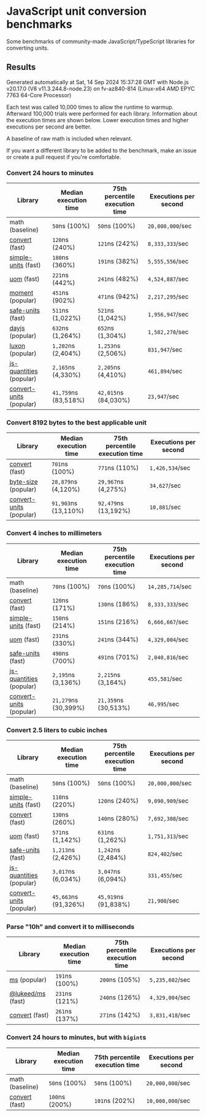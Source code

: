 # JavaScript unit conversion benchmarks

Some benchmarks of community-made JavaScript/TypeScript libraries for converting units.

## Results

<!-- beginblock(results) -->

Generated automatically at Sat, 14 Sep 2024 15:37:28 GMT with Node.js v20.17.0 (V8 v11.3.244.8-node.23) on fv-az840-814 (Linux-x64 AMD EPYC 7763 64-Core Processor)

Each test was called 10,000 times to allow the runtime to warmup.
Afterward 100,000 trials were performed for each library.
Information about the execution times are shown below.
Lower execution times and higher executions per second are better.

A baseline of raw math is included when relevant.

If you want a different library to be added to the benchmark, make an issue or create a pull request if you're comfortable.

### Convert 24 hours to minutes

| Library                                                            | Median execution time | 75th percentile execution time | Executions per second |
| ------------------------------------------------------------------ | --------------------- | ------------------------------ | --------------------- |
| math (baseline)                                                    | `50`ns (100%)         | `50`ns (100%)                  | `20,000,000`/sec      |
| [convert](https://npmjs.com/package/convert) (fast)                | `120`ns (240%)        | `121`ns (242%)                 | `8,333,333`/sec       |
| [simple-units](https://npmjs.com/package/simple-units) (fast)      | `180`ns (360%)        | `191`ns (382%)                 | `5,555,556`/sec       |
| [uom](https://npmjs.com/package/uom) (fast)                        | `221`ns (442%)        | `241`ns (482%)                 | `4,524,887`/sec       |
| [moment](https://npmjs.com/package/moment) (popular)               | `451`ns (902%)        | `471`ns (942%)                 | `2,217,295`/sec       |
| [safe-units](https://npmjs.com/package/safe-units) (fast)          | `511`ns (1,022%)      | `521`ns (1,042%)               | `1,956,947`/sec       |
| [dayjs](https://npmjs.com/package/dayjs) (popular)                 | `632`ns (1,264%)      | `652`ns (1,304%)               | `1,582,278`/sec       |
| [luxon](https://npmjs.com/package/luxon) (popular)                 | `1,202`ns (2,404%)    | `1,253`ns (2,506%)             | `831,947`/sec         |
| [js-quantities](https://npmjs.com/package/js-quantities) (popular) | `2,165`ns (4,330%)    | `2,205`ns (4,410%)             | `461,894`/sec         |
| [convert-units](https://npmjs.com/package/convert-units) (popular) | `41,759`ns (83,518%)  | `42,015`ns (84,030%)           | `23,947`/sec          |

### Convert 8192 bytes to the best applicable unit

| Library                                                            | Median execution time | 75th percentile execution time | Executions per second |
| ------------------------------------------------------------------ | --------------------- | ------------------------------ | --------------------- |
| [convert](https://npmjs.com/package/convert) (fast)                | `701`ns (100%)        | `771`ns (110%)                 | `1,426,534`/sec       |
| [byte-size](https://npmjs.com/package/byte-size) (popular)         | `28,879`ns (4,120%)   | `29,967`ns (4,275%)            | `34,627`/sec          |
| [convert-units](https://npmjs.com/package/convert-units) (popular) | `91,903`ns (13,110%)  | `92,479`ns (13,192%)           | `10,881`/sec          |

### Convert 4 inches to millimeters

| Library                                                            | Median execution time | 75th percentile execution time | Executions per second |
| ------------------------------------------------------------------ | --------------------- | ------------------------------ | --------------------- |
| math (baseline)                                                    | `70`ns (100%)         | `70`ns (100%)                  | `14,285,714`/sec      |
| [convert](https://npmjs.com/package/convert) (fast)                | `120`ns (171%)        | `130`ns (186%)                 | `8,333,333`/sec       |
| [simple-units](https://npmjs.com/package/simple-units) (fast)      | `150`ns (214%)        | `151`ns (216%)                 | `6,666,667`/sec       |
| [uom](https://npmjs.com/package/uom) (fast)                        | `231`ns (330%)        | `241`ns (344%)                 | `4,329,004`/sec       |
| [safe-units](https://npmjs.com/package/safe-units) (fast)          | `490`ns (700%)        | `491`ns (701%)                 | `2,040,816`/sec       |
| [js-quantities](https://npmjs.com/package/js-quantities) (popular) | `2,195`ns (3,136%)    | `2,215`ns (3,164%)             | `455,581`/sec         |
| [convert-units](https://npmjs.com/package/convert-units) (popular) | `21,279`ns (30,399%)  | `21,359`ns (30,513%)           | `46,995`/sec          |

### Convert 2.5 liters to cubic inches

| Library                                                            | Median execution time | 75th percentile execution time | Executions per second |
| ------------------------------------------------------------------ | --------------------- | ------------------------------ | --------------------- |
| math (baseline)                                                    | `50`ns (100%)         | `50`ns (100%)                  | `20,000,000`/sec      |
| [simple-units](https://npmjs.com/package/simple-units) (fast)      | `110`ns (220%)        | `120`ns (240%)                 | `9,090,909`/sec       |
| [convert](https://npmjs.com/package/convert) (fast)                | `130`ns (260%)        | `140`ns (280%)                 | `7,692,308`/sec       |
| [uom](https://npmjs.com/package/uom) (fast)                        | `571`ns (1,142%)      | `631`ns (1,262%)               | `1,751,313`/sec       |
| [safe-units](https://npmjs.com/package/safe-units) (fast)          | `1,213`ns (2,426%)    | `1,242`ns (2,484%)             | `824,402`/sec         |
| [js-quantities](https://npmjs.com/package/js-quantities) (popular) | `3,017`ns (6,034%)    | `3,047`ns (6,094%)             | `331,455`/sec         |
| [convert-units](https://npmjs.com/package/convert-units) (popular) | `45,663`ns (91,326%)  | `45,919`ns (91,838%)           | `21,900`/sec          |

### Parse "10h" and convert it to milliseconds

| Library                                                   | Median execution time | 75th percentile execution time | Executions per second |
| --------------------------------------------------------- | --------------------- | ------------------------------ | --------------------- |
| [ms](https://npmjs.com/package/ms) (popular)              | `191`ns (100%)        | `200`ns (105%)                 | `5,235,602`/sec       |
| [@lukeed/ms](https://npmjs.com/package/@lukeed/ms) (fast) | `231`ns (121%)        | `240`ns (126%)                 | `4,329,004`/sec       |
| [convert](https://npmjs.com/package/convert) (fast)       | `261`ns (137%)        | `271`ns (142%)                 | `3,831,418`/sec       |

### Convert 24 hours to minutes, but with `bigint`s

| Library                                             | Median execution time | 75th percentile execution time | Executions per second |
| --------------------------------------------------- | --------------------- | ------------------------------ | --------------------- |
| math (baseline)                                     | `50`ns (100%)         | `50`ns (100%)                  | `20,000,000`/sec      |
| [convert](https://npmjs.com/package/convert) (fast) | `100`ns (200%)        | `101`ns (202%)                 | `10,000,000`/sec      |

<!-- endblock(results) -->
